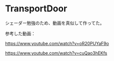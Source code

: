 # TransportDoor
シェーダー勉強のため、動画を真似して作ってた。

参考した動画：

https://www.youtube.com/watch?v=oR20PUYaF9o

https://www.youtube.com/watch?v=cuQao3hEKfs
